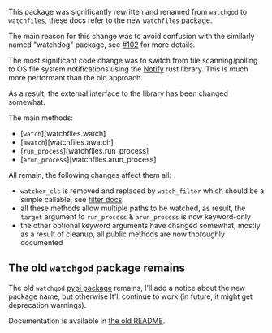 This package was significantly rewritten and renamed from `watchgod` to `watchfiles`, these docs refer to the new
`watchfiles` package.

The main reason for this change was to avoid confusion with the similarly named "watchdog" package,
see [#102](https://github.com/samuelcolvin/watchfiles/issues/102) for more details.

The most significant code change was to switch from file scanning/polling to OS file system notifications
using the [Notify](https://github.com/notify-rs/notify) rust library.
This is much more performant than the old approach.

As a result, the external interface to the library has been changed somewhat.

The main methods:

* [`watch`][watchfiles.watch]
* [`awatch`][watchfiles.awatch]
* [`run_process`][watchfiles.run_process]
* [`arun_process`][watchfiles.arun_process]

All remain, the following changes affect them all:

* `watcher_cls` is removed and replaced by `watch_filter` which should be a simple callable,
  see [filter docs](./api/filters.md)
* all these methods allow multiple paths to be watched, as result, the `target` argument to `run_process`
  & `arun_process` is now keyword-only
* the other optional keyword arguments have changed somewhat, mostly as a result of cleanup, all public
  methods are now thoroughly documented

## The old `watchgod` package remains

The old `watchgod` [pypi package](https://pypi.org/project/watchgod/) remains, I'll add a notice about the new
package name, but otherwise It'll continue to work (in future, it might get deprecation warnings).

Documentation is available in [the old README](https://github.com/samuelcolvin/watchfiles/tree/watchgod).
